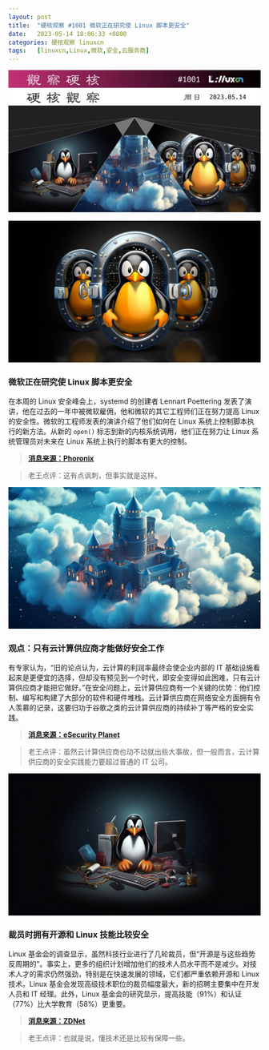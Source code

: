 ```yaml
---
layout: post
title:	"硬核观察 #1001 微软正在研究使 Linux 脚本更安全"
date:	2023-05-14 18:06:33 +0800 
categories:	硬核观察 linuxcn 
tags:	[linuxcn,Linux,微软,安全,云服务商]
---
```



![](/Asserts/Images/album/202305/14/180343m6n9hyn5hymn9qm8.jpg)


![](/Asserts/Images/album/202305/14/180353o0b2iiihylns2v2i.jpg)


### 微软正在研究使 Linux 脚本更安全


在本周的 Linux 安全峰会上，systemd 的创建者 Lennart Poettering 发表了演讲，他在过去的一年中被微软雇佣，他和微软的其它工程师们正在努力提高 Linux 的安全性。微软的工程师发表的演讲介绍了他们如何在 Linux 系统上控制脚本执行的新方法。从新的 `open()` 标志到新的内核系统调用，他们正在努力让 Linux 系统管理员对未来在 Linux 系统上执行的脚本有更大的控制。



> 
> **[消息来源：Phoronix](https://www.phoronix.com/news/MS-Linux-Script-Exec-Control)**
> 
> 
> 



> 
> 老王点评：这有点讽刺，但事实就是这样。
> 
> 
> 


![](/Asserts/Images/album/202305/14/180405ndveivhehwd0d2d0.jpg)


### 观点：只有云计算供应商才能做好安全工作


有专家认为，“旧的论点认为，云计算的利润率最终会使企业内部的 IT 基础设施看起来是更便宜的选择，但却没有预见到一个时代，即安全变得如此困难，只有云计算供应商才能把它做好。”在安全问题上，云计算供应商有一个关键的优势：他们控制、编写和构建了大部分的软件和硬件堆栈。云计算供应商在网络安全方面拥有令人羡慕的记录，这要归功于谷歌之类的云计算供应商的持续补丁等严格的安全实践。



> 
> **[消息来源：eSecurity Planet](https://www.esecurityplanet.com/cloud/cloud-service-provider-security/)**
> 
> 
> 



> 
> 老王点评：虽然云计算供应商也动不动就出些大事故，但一般而言，云计算供应商的安全实践能力要超过普通的 IT 公司。
> 
> 
> 


![](/Asserts/Images/album/202305/14/180425b8clnqq8frenn6l6.jpg)


### 裁员时拥有开源和 Linux 技能比较安全


Linux 基金会的调查显示，虽然科技行业进行了几轮裁员，但“开源是与这些趋势反周期的”。事实上，更多的组织计划增加他们的技术人员水平而不是减少。对技术人才的需求仍然强劲，特别是在快速发展的领域，它们都严重依赖开源和 Linux 技术。Linux 基金会发现高级技术职位的裁员幅度最大，新的招聘主要集中在开发人员和 IT 经理。此外，Linux 基金会的研究显示，提高技能（91%）和认证（77%）比大学教育（58%）更重要。



> 
> **[消息来源：ZDNet](https://www.zdnet.com/article/open-source-and-linux-skills-still-in-demand-in-a-dark-economy/)**
> 
> 
> 



> 
> 老王点评：也就是说，懂技术还是比较有保障一些。
> 
> 
>
